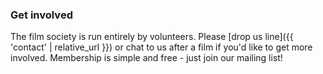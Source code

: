 ### Get involved

The film society is run entirely by volunteers. Please [drop us line]({{ 'contact' | relative_url }}) or chat to us after a film if you'd like to get more involved. Membership is simple and free - just join our mailing list!